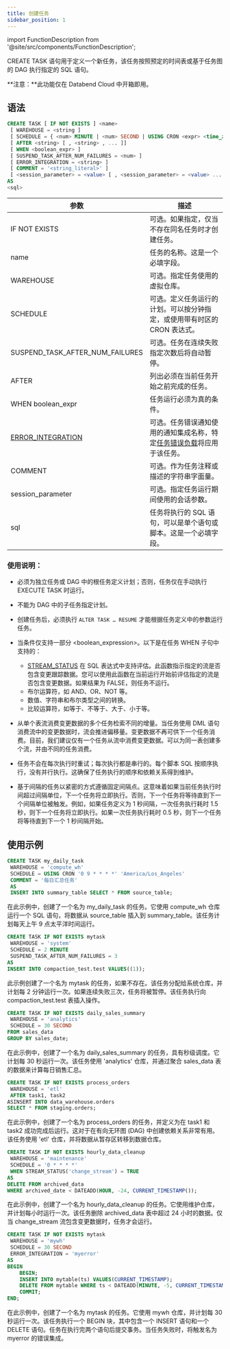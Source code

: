 ```yaml
---
title: 创建任务
sidebar_position: 1
---
```


import FunctionDescription from '@site/src/components/FunctionDescription';

<FunctionDescription description="引入或更新于：v1.2.371"/>

CREATE TASK 语句用于定义一个新任务，该任务按照预定的时间表或基于任务图的 DAG 执行指定的 SQL 语句。

**注意：**此功能仅在 Databend Cloud 中开箱即用。

## 语法

```sql
CREATE TASK [ IF NOT EXISTS ] <name>
 [ WAREHOUSE = <string ]
 [ SCHEDULE = { <num> MINUTE | <num> SECOND | USING CRON <expr> <time_zone> } ]
 [ AFTER <string> [ , <string> , ... ]]
 [ WHEN <boolean_expr> ]
 [ SUSPEND_TASK_AFTER_NUM_FAILURES = <num> ]
 [ ERROR_INTEGRATION = <string> ]
 [ COMMENT = '<string_literal>' ]
 [ <session_parameter> = <value> [ , <session_parameter> = <value> ... ] ]
AS
<sql>
```

| 参数                                             | 描述                                                                                                             |
| ------------------------------------------------ | ---------------------------------------------------------------------------------------------------------------- |
| IF NOT EXISTS                                    | 可选。如果指定，仅当不存在同名任务时才创建任务。                                                                 |
| name                                             | 任务的名称。这是一个必填字段。                                                                                   |
| WAREHOUSE                                        | 可选。指定任务使用的虚拟仓库。                                                                                   |
| SCHEDULE                                         | 可选。定义任务运行的计划。可以按分钟指定，或使用带有时区的 CRON 表达式。                                         |
| SUSPEND_TASK_AFTER_NUM_FAILURES                  | 可选。任务在连续失败指定次数后将自动暂停。                                                                       |
| AFTER                                            | 列出必须在当前任务开始之前完成的任务。                                                                           |
| WHEN boolean_expr                                | 任务运行必须为真的条件。                                                                                         |
| [ERROR_INTEGRATION](../16-notification/index.md) | 可选。任务错误通知使用的通知集成名称，特定[任务错误负载](./10-task-error-integration-payload.md)将应用于该任务。 |
| COMMENT                                          | 可选。作为任务注释或描述的字符串字面量。                                                                         |
| session_parameter                                | 可选。指定任务运行期间使用的会话参数。                                                                           |
| sql                                              | 任务将执行的 SQL 语句，可以是单个语句或脚本。这是一个必填字段。                                                  |

### 使用说明：

- 必须为独立任务或 DAG 中的根任务定义计划；否则，任务仅在手动执行 EXECUTE TASK 时运行。
- 不能为 DAG 中的子任务指定计划。
- 创建任务后，必须执行 `ALTER TASK … RESUME` 才能根据任务定义中的参数运行任务。
- 当条件仅支持一部分 <boolean_expression>。以下是在任务 WHEN 子句中支持的：

  - [STREAM_STATUS](../../../00-sql-reference/20-system-tables/system-stream-status.md) 在 SQL 表达式中支持评估。此函数指示指定的流是否包含变更跟踪数据。您可以使用此函数在当前运行开始前评估指定的流是否包含变更数据。如果结果为 FALSE，则任务不运行。
  - 布尔运算符，如 AND、OR、NOT 等。
  - 数值、字符串和布尔类型之间的转换。
  - 比较运算符，如等于、不等于、大于、小于等。

- 从单个表流消费变更数据的多个任务检索不同的增量。当任务使用 DML 语句消费流中的变更数据时，流会推进偏移量。变更数据不再可供下一个任务消费。目前，我们建议仅有一个任务从流中消费变更数据。可以为同一表创建多个流，并由不同的任务消费。
- 任务不会在每次执行时重试；每次执行都是串行的。每个脚本 SQL 按顺序执行，没有并行执行。这确保了任务执行的顺序和依赖关系得到维护。
- 基于间隔的任务以紧密的方式遵循固定间隔点。这意味着如果当前任务执行时间超过间隔单位，下一个任务将立即执行。否则，下一个任务将等待直到下一个间隔单位被触发。例如，如果任务定义为 1 秒间隔，一次任务执行耗时 1.5 秒，则下一个任务将立即执行。如果一次任务执行耗时 0.5 秒，则下一个任务将等待直到下一个 1 秒间隔开始。

## 使用示例

```sql
CREATE TASK my_daily_task
 WAREHOUSE = 'compute_wh'
 SCHEDULE = USING CRON '0 9 * * * *' 'America/Los_Angeles'
 COMMENT = '每日汇总任务'
 AS
 INSERT INTO summary_table SELECT * FROM source_table;
```

在此示例中，创建了一个名为 my_daily_task 的任务。它使用 compute_wh 仓库运行一个 SQL 语句，将数据从 source_table 插入到 summary_table。该任务计划每天上午 9 点太平洋时间运行。

```sql
CREATE TASK IF NOT EXISTS mytask
 WAREHOUSE = 'system'
 SCHEDULE = 2 MINUTE
 SUSPEND_TASK_AFTER_NUM_FAILURES = 3
AS
INSERT INTO compaction_test.test VALUES((1));
```

此示例创建了一个名为 mytask 的任务，如果不存在。该任务分配给系统仓库，并计划每 2 分钟运行一次。如果连续失败三次，任务将被暂停。该任务执行向 compaction_test.test 表插入操作。

```sql
CREATE TASK IF NOT EXISTS daily_sales_summary
 WAREHOUSE = 'analytics'
 SCHEDULE = 30 SECOND
FROM sales_data
GROUP BY sales_date;
```

在此示例中，创建了一个名为 daily_sales_summary 的任务，具有秒级调度。它计划每 30 秒运行一次。该任务使用 'analytics' 仓库，并通过聚合 sales_data 表的数据来计算每日销售汇总。

```sql
CREATE TASK IF NOT EXISTS process_orders
 WAREHOUSE = 'etl'
 AFTER task1, task2
ASINSERT INTO data_warehouse.orders
SELECT * FROM staging.orders;
```

在此示例中，创建了一个名为 process_orders 的任务，并定义为在 task1 和 task2 成功完成后运行。这对于在有向无环图 (DAG) 中创建依赖关系非常有用。该任务使用 'etl' 仓库，并将数据从暂存区转移到数据仓库。

```sql
CREATE TASK IF NOT EXISTS hourly_data_cleanup
 WAREHOUSE = 'maintenance'
 SCHEDULE = '0 * * * *'
 WHEN STREAM_STATUS('change_stream') = TRUE
AS
DELETE FROM archived_data
WHERE archived_date < DATEADD(HOUR, -24, CURRENT_TIMESTAMP());

```

在此示例中，创建了一个名为 hourly_data_cleanup 的任务。它使用维护仓库，并计划每小时运行一次。该任务删除 archived_data 表中超过 24 小时的数据。仅当 change_stream 流包含变更数据时，任务才会运行。

```sql
CREATE TASK IF NOT EXISTS mytask
 WAREHOUSE = 'mywh'
 SCHEDULE = 30 SECOND
 ERROR_INTEGRATION = 'myerror'
AS
BEGIN
    BEGIN;
    INSERT INTO mytable(ts) VALUES(CURRENT_TIMESTAMP);
    DELETE FROM mytable WHERE ts < DATEADD(MINUTE, -5, CURRENT_TIMESTAMP());
    COMMIT;
END;
```

在此示例中，创建了一个名为 mytask 的任务。它使用 mywh 仓库，并计划每 30 秒运行一次。该任务执行一个 BEGIN 块，其中包含一个 INSERT 语句和一个 DELETE 语句。任务在执行完两个语句后提交事务。当任务失败时，将触发名为 myerror 的错误集成。

